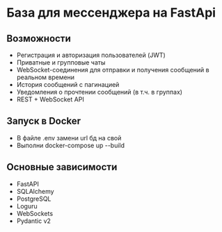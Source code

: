 <h1>База для мессенджера на FastApi</h1>

<h2>Возможности</h2>
<ul>
<li>Регистрация и авторизация пользователей (JWT)</li>
<li>Приватные и групповые чаты</li>
<li>WebSocket-соединения для отправки и получения сообщений в реальном времени</li>
<li>История сообщений с пагинацией</li>
<li>Уведомления о прочтении сообщений (в т.ч. в группах)</li>
<li>REST + WebSocket API</li>
</ul>

<h2>Запуск в Docker</h2>
<ul>
<li>В файле .env замени url бд на свой</li>
<li>Выполни docker-compose up --build</li>
</ul>

<h2>Основные зависимости</h2>
<ul>
<li>FastAPI</li>
<li>SQLAlchemy</li>
<li>PostgreSQL</li>
<li>Loguru</li>
<li>WebSockets</li>
<li>Pydantic v2</li>
</ul>

